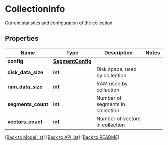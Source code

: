# CollectionInfo

Current statistics and configuration of the collection.
## Properties
Name | Type | Description | Notes
------------ | ------------- | ------------- | -------------
**config** | [**SegmentConfig**](SegmentConfig.md) |  | 
**disk_data_size** | **int** | Disk space, used by collection | 
**ram_data_size** | **int** | RAM used by collection | 
**segments_count** | **int** | Number of segments in collection | 
**vectors_count** | **int** | Number of vectors in collection | 

[[Back to Model list]](../README.md#documentation-for-models) [[Back to API list]](../README.md#documentation-for-api-endpoints) [[Back to README]](../README.md)


